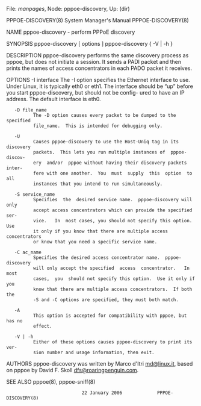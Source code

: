File: *manpages*,  Node: pppoe-discovery,  Up: (dir)

PPPOE-DISCOVERY(8)          System Manager's Manual         PPPOE-DISCOVERY(8)



NAME
       pppoe-discovery - perform PPPoE discovery

SYNOPSIS
       pppoe-discovery [ options ]
       pppoe-discovery { -V | -h }

DESCRIPTION
       pppoe-discovery  performs the same discovery process as pppoe, but does
       not initiate a session.  It sends a PADI packet  and  then  prints  the
       names of access concentrators in each PADO packet it receives.

OPTIONS
       -I interface
              The  -I  option  specifies the Ethernet interface to use.  Under
              Linux, it is typically eth0 or eth1.  The  interface  should  be
              “up” before you start pppoe-discovery, but should not be config-
              ured to have an IP address.  The default interface is eth0.

       -D file_name
              The -D option causes every packet to be dumped to the  specified
              file_name.  This is intended for debugging only.

       -U
              Causes pppoe-discovery to use the Host-Uniq tag in its discovery
              packets.  This lets you run multiple instances of  pppoe-discov-
              ery  and/or  pppoe without having their discovery packets inter-
              fere with one another.  You  must  supply  this  option  to  all
              instances that you intend to run simultaneously.

       -S service_name
              Specifies  the  desired service name.  pppoe-discovery will only
              accept access concentrators which can provide the specified ser-
              vice.   In  most cases, you should not specify this option.  Use
              it only if you know that there are multiple access concentrators
              or know that you need a specific service name.

       -C ac_name
              Specifies the desired access concentrator name.  pppoe-discovery
              will only accept the specified  access  concentrator.   In  most
              cases,  you  should not specify this option.  Use it only if you
              know that there are multiple access concentrators.  If both  the
              -S and -C options are specified, they must both match.

       -A
              This option is accepted for compatibility with pppoe, but has no
              effect.

       -V | -h
              Either of these options causes pppoe-discovery to print its ver-
              sion number and usage information, then exit.

AUTHORS
       pppoe-discovery  was  written  by  Marco d'Itri <md@linux.it>, based on
       pppoe by David F. Skoll <dfs@roaringpenguin.com>.

SEE ALSO
       pppoe(8), pppoe-sniff(8)



                                22 January 2006             PPPOE-DISCOVERY(8)
